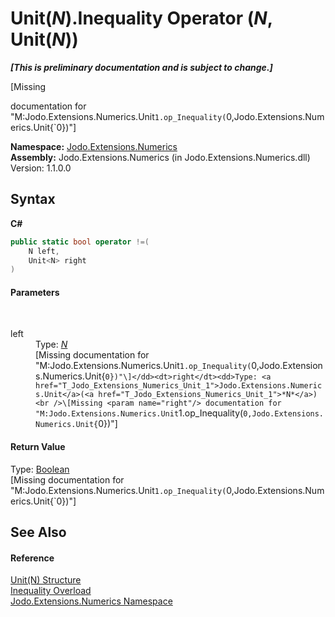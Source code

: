 # Unit(*N*).Inequality Operator (*N*, Unit(*N*))
 _**\[This is preliminary documentation and is subject to change.\]**_

\[Missing <summary> documentation for "M:Jodo.Extensions.Numerics.Unit`1.op_Inequality(`0,Jodo.Extensions.Numerics.Unit{`0})"\]

**Namespace:**&nbsp;<a href="N_Jodo_Extensions_Numerics">Jodo.Extensions.Numerics</a><br />**Assembly:**&nbsp;Jodo.Extensions.Numerics (in Jodo.Extensions.Numerics.dll) Version: 1.1.0.0

## Syntax

**C#**<br />
``` C#
public static bool operator !=(
	N left,
	Unit<N> right
)
```


#### Parameters
&nbsp;<dl><dt>left</dt><dd>Type: <a href="T_Jodo_Extensions_Numerics_Unit_1">*N*</a><br />\[Missing <param name="left"/> documentation for "M:Jodo.Extensions.Numerics.Unit`1.op_Inequality(`0,Jodo.Extensions.Numerics.Unit{`0})"\]</dd><dt>right</dt><dd>Type: <a href="T_Jodo_Extensions_Numerics_Unit_1">Jodo.Extensions.Numerics.Unit</a>(<a href="T_Jodo_Extensions_Numerics_Unit_1">*N*</a>)<br />\[Missing <param name="right"/> documentation for "M:Jodo.Extensions.Numerics.Unit`1.op_Inequality(`0,Jodo.Extensions.Numerics.Unit{`0})"\]</dd></dl>

#### Return Value
Type: <a href="https://docs.microsoft.com/dotnet/api/system.boolean" target="_blank" rel="noopener noreferrer">Boolean</a><br />\[Missing <returns> documentation for "M:Jodo.Extensions.Numerics.Unit`1.op_Inequality(`0,Jodo.Extensions.Numerics.Unit{`0})"\]

## See Also


#### Reference
<a href="T_Jodo_Extensions_Numerics_Unit_1">Unit(N) Structure</a><br /><a href="Overload_Jodo_Extensions_Numerics_Unit_1_op_Inequality">Inequality Overload</a><br /><a href="N_Jodo_Extensions_Numerics">Jodo.Extensions.Numerics Namespace</a><br />